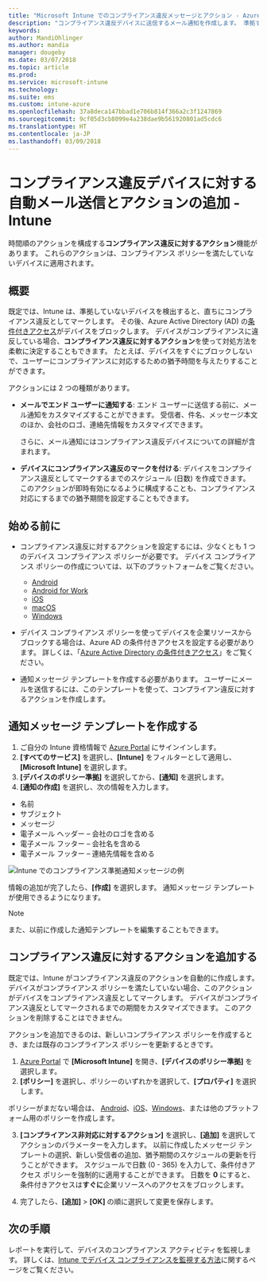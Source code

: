 ```yaml
---
title: "Microsoft Intune でのコンプライアンス違反メッセージとアクション - Azure | Microsoft Docs"
description: "コンプライアンス違反デバイスに送信するメール通知を作成します。 準拠するまでの猶予期間の追加や、デバイスが準拠するまでアクセスをブロックするスケジュールの作成など、デバイスがコンプライアンス違反としてマークされた後のアクションを追加します。 これらの作業は、Azure で Microsoft Intune を使って行います。"
keywords: 
author: MandiOhlinger
ms.author: mandia
manager: dougeby
ms.date: 03/07/2018
ms.topic: article
ms.prod: 
ms.service: microsoft-intune
ms.technology: 
ms.suite: ems
ms.custom: intune-azure
ms.openlocfilehash: 37a8deca147bbad1e706b814f366a2c3f1247869
ms.sourcegitcommit: 9cf05d3cb8099e4a238dae9b561920801ad5cdc6
ms.translationtype: HT
ms.contentlocale: ja-JP
ms.lasthandoff: 03/09/2018
---
```

# <a name="automate-email-and-add-actions-for-noncompliant-devices---intune"></a>コンプライアンス違反デバイスに対する自動メール送信とアクションの追加 - Intune

時間順のアクションを構成する**コンプライアンス違反に対するアクション**機能があります。 これらのアクションは、コンプライアンス ポリシーを満たしていないデバイスに適用されます。 

## <a name="overview"></a>概要
既定では、Intune は、準拠していないデバイスを検出すると、直ちにコンプライアンス違反としてマークします。 その後、Azure Active Directory (AD) の[条件付きアクセス](https://docs.microsoft.com/azure/active-directory/active-directory-conditional-access-azure-portal)がデバイスをブロックします。 デバイスがコンプライアンスに違反している場合、**コンプライアンス違反に対するアクション**を使って対処方法を柔軟に決定することもできます。 たとえば、デバイスをすぐにブロックしないで、ユーザーにコンプライアンスに対応するための猶予時間を与えたりすることができます。

アクションには 2 つの種類があります。

- **メールでエンド ユーザーに通知する**: エンド ユーザーに送信する前に、メール通知をカスタマイズすることができます。 受信者、件名、メッセージ本文のほか、会社のロゴ、連絡先情報をカスタマイズできます。

    さらに、メール通知にはコンプライアンス違反デバイスについての詳細が含まれます。

- **デバイスにコンプライアンス違反のマークを付ける**: デバイスをコンプライアンス違反としてマークするまでのスケジュール (日数) を作成できます。 このアクションが即時有効になるように構成することも、コンプライアンス対応にするまでの猶予期間を設定することもできます。

## <a name="before-you-begin"></a>始める前に

- コンプライアンス違反に対するアクションを設定するには、少なくとも 1 つのデバイス コンプライアンス ポリシーが必要です。 デバイス コンプライアンス ポリシーの作成については、以下のプラットフォームをご覧ください。

  - [Android](compliance-policy-create-android.md)
  - [Android for Work](compliance-policy-create-android-for-work.md)
  - [iOS](compliance-policy-create-ios.md)
  - [macOS](compliance-policy-create-mac-os.md)
  - [Windows](compliance-policy-create-windows.md)

- デバイス コンプライアンス ポリシーを使ってデバイスを企業リソースからブロックする場合は、Azure AD の条件付きアクセスを設定する必要があります。 詳しくは、「[Azure Active Directory の条件付きアクセス](https://docs.microsoft.com/azure/active-directory/active-directory-conditional-access-azure-portal)」をご覧ください。

- 通知メッセージ テンプレートを作成する必要があります。 ユーザーにメールを送信するには、このテンプレートを使って、コンプライアン違反に対するアクションを作成します。

## <a name="create-a-notification-message-template"></a>通知メッセージ テンプレートを作成する

1. ご自分の Intune 資格情報で [Azure Portal](https://portal.azure.com) にサインインします。 
2. **[すべてのサービス]** を選択し、**[Intune]** をフィルターとして適用し、**[Microsoft Intune]** を選択します。
3. **[デバイスのポリシー準拠]** を選択してから、**[通知]** を選択します。 
4. **[通知の作成]** を選択し、次の情報を入力します。

  - 名前
  - サブジェクト
  - メッセージ
  - 電子メール ヘッダー – 会社のロゴを含める
  - 電子メール フッター – 会社名を含める
  - 電子メール フッター – 連絡先情報を含める

  ![Intune でのコンプライアンス準拠通知メッセージの例](./media/actionsfornoncompliance-1.PNG)

情報の追加が完了したら、**[作成]** を選択します。 通知メッセージ テンプレートが使用できるようになります。

> [!NOTE]
> また、以前に作成した通知テンプレートを編集することもできます。

## <a name="add-actions-for-noncompliance"></a>コンプライアンス違反に対するアクションを追加する

既定では、Intune がコンプライアンス違反のアクションを自動的に作成します。 デバイスがコンプライアンス ポリシーを満たしていない場合、このアクションがデバイスをコンプライアンス違反としてマークします。 デバイスがコンプライアンス違反としてマークされるまでの期間をカスタマイズできます。 このアクションを削除することはできません。

アクションを追加できるのは、新しいコンプライアンス ポリシーを作成するとき、または既存のコンプライアンス ポリシーを更新するときです。 

1. [Azure Portal](https://portal.azure.com) で **[Microsoft Intune]** を開き、**[デバイスのポリシー準拠]** を選択します。
2. **[ポリシー]** を選択し、ポリシーのいずれかを選択して、**[プロパティ]** を選択します。 

  ポリシーがまだない場合は、 [Android](compliance-policy-create-android.md)、[iOS](compliance-policy-create-ios.md)、[Windows](compliance-policy-create-windows.md)、または他のプラットフォーム用のポリシーを作成します。

3. **[コンプライアンス非対応に対するアクション]** を選択し、**[追加]** を選択してアクションのパラメーターを入力します。 以前に作成したメッセージ テンプレートの選択、新しい受信者の追加、猶予期間のスケジュールの更新を行うことができます。 スケジュールで日数 (0 - 365) を入力して、条件付きアクセス ポリシーを強制的に適用することができます。 日数を **0** にすると、条件付きアクセスは**すぐに**企業リソースへのアクセスをブロックします。

4. 完了したら、**[追加]** > **[OK]** の順に選択して変更を保存します。

## <a name="next-steps"></a>次の手順
レポートを実行して、デバイスのコンプライアンス アクティビティを監視します。 詳しくは、[Intune でデバイス コンプライアンスを監視する方法](device-compliance-monitor.md)に関するページをご覧ください。
